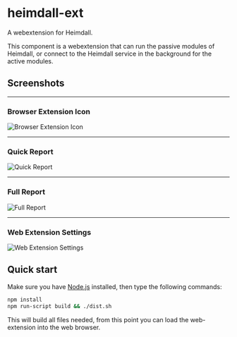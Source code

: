 # heimdall-ext

A webextension for Heimdall.

This component is a webextension that can run the passive modules of Heimdall, or connect to the Heimdall service in the background for the active modules.

## Screenshots
-----

### Browser Extension Icon
![Browser Extension Icon](https://box.rhowell.io/gogs/ryan/heimdall/raw/master/screenshots/icon.png)

-----

### Quick Report
![Quick Report](https://box.rhowell.io/gogs/ryan/heimdall/raw/master/screenshots/quick-report.png)

-----

### Full Report
![Full Report](https://box.rhowell.io/gogs/ryan/heimdall/raw/master/screenshots/full-report.png)

-----

### Web Extension Settings
![Web Extension Settings](https://box.rhowell.io/gogs/ryan/heimdall/raw/master/screenshots/web-extension-settings.png)

## Quick start

Make sure you have [Node.js](https://nodejs.org) installed, then type the following commands:
```bash
npm install
npm run-script build && ./dist.sh
```
This will build all files needed, from this point you can load the web-extension into the web browser.
